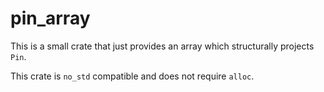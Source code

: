 # pin_array

This is a small crate that just provides an array which structurally projects `Pin`.

This crate is `no_std` compatible and does not require `alloc`.